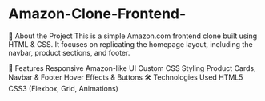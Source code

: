 # Amazon-Clone-Frontend-
🌟 About the Project
This is a simple Amazon.com frontend clone built using HTML & CSS. It focuses on replicating the homepage layout, including the navbar, product sections, and footer.

🚀 Features
Responsive Amazon-like UI
Custom CSS Styling
Product Cards, Navbar & Footer
Hover Effects & Buttons
🛠️ Technologies Used
HTML5
CSS3 (Flexbox, Grid, Animations)

